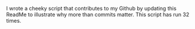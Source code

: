 I wrote a cheeky script that contributes to my Github by updating this ReadMe to illustrate why more than commits matter. This script has run 32 times.